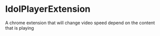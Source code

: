 # IdolPlayerExtension
A chrome extension that will change video speed depend on the content that is playing
